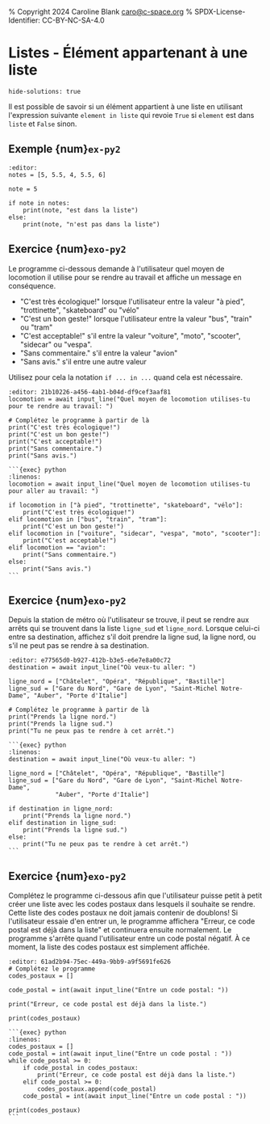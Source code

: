 % Copyright 2024 Caroline Blank <caro@c-space.org>
% SPDX-License-Identifier: CC-BY-NC-SA-4.0

# Listes - Élément appartenant à une liste

```{metadata}
hide-solutions: true
```

Il est possible de savoir si un élément appartient à une liste en utilisant
l'expression suivante `element in liste` qui revoie `True` si `element` est dans
`liste` et `False` sinon.

## Exemple {num}`ex-py2`

```{exec} python
:editor:
notes = [5, 5.5, 4, 5.5, 6]

note = 5

if note in notes:
    print(note, "est dans la liste")
else:
    print(note, "n'est pas dans la liste")
```

## Exercice {num}`exo-py2`

Le programme ci-dessous demande à l'utilisateur quel moyen de locomotion il
utilise pour se rendre au travail et affiche un message en conséquence.

- "C'est très écologique!" lorsque l'utilisateur entre la valeur "à pied",
"trottinette", "skateboard" ou "vélo"
- "C'est un bon geste!" lorsque l'utilisateur entre la valeur "bus", "train" ou
"tram"
- "C'est acceptable!" s'il entre la valeur "voiture", "moto", "scooter",
"sidecar" ou "vespa".
- "Sans commentaire." s'il entre la valeur "avion"
- "Sans avis." s'il entre une autre valeur

Utilisez pour cela la notation `if ... in ...` quand cela est nécessaire.

```{exec} python
:editor: 21b10226-a456-4ab1-b04d-df9cef3aaf81
locomotion = await input_line("Quel moyen de locomotion utilises-tu pour te rendre au travail: ")

# Complétez le programme à partir de là
print("C'est très écologique!")
print("C'est un bon geste!")
print("C'est acceptable!")
print("Sans commentaire.")
print("Sans avis.")
```

````{solution}
```{exec} python
:linenos:
locomotion = await input_line("Quel moyen de locomotion utilises-tu pour aller au travail: ")

if locomotion in ["à pied", "trottinette", "skateboard", "vélo"]:
    print("C'est très écologique!")
elif locomotion in ["bus", "train", "tram"]:
    print("C'est un bon geste!")
elif locomotion in ["voiture", "sidecar", "vespa", "moto", "scooter"]:
    print("C'est acceptable!")
elif locomotion == "avion":
    print("Sans commentaire.")
else:
    print("Sans avis.")
```
````

## Exercice {num}`exo-py2`

Depuis la station de métro où l'utilisateur se trouve, il peut se rendre aux
arrêts qui se trouvent dans la liste `ligne_sud` et `ligne_nord`. Lorsque
celui-ci entre sa destination, affichez s'il doit prendre la ligne sud, la
ligne nord, ou s'il ne peut pas se rendre à sa destination.

```{exec} python
:editor: e77565d0-b927-412b-b3e5-e6e7e8a00c72
destination = await input_line("Où veux-tu aller: ")

ligne_nord = ["Châtelet", "Opéra", "République", "Bastille"]
ligne_sud = ["Gare du Nord", "Gare de Lyon", "Saint-Michel Notre-Dame", "Auber", "Porte d'Italie"]

# Complétez le programme à partir de là
print("Prends la ligne nord.")
print("Prends la ligne sud.")
print("Tu ne peux pas te rendre à cet arrêt.")
```

````{solution}
```{exec} python
:linenos:
destination = await input_line("Où veux-tu aller: ")

ligne_nord = ["Châtelet", "Opéra", "République", "Bastille"]
ligne_sud = ["Gare du Nord", "Gare de Lyon", "Saint-Michel Notre-Dame",
             "Auber", "Porte d'Italie"]

if destination in ligne_nord:
    print("Prends la ligne nord.")
elif destination in ligne_sud:
    print("Prends la ligne sud.")
else:
    print("Tu ne peux pas te rendre à cet arrêt.")
```
````

## Exercice {num}`exo-py2`

Complétez le programme ci-dessous afin que l'utilisateur puisse petit à petit
créer une liste avec les codes postaux dans lesquels il souhaite se rendre.
Cette liste des codes postaux ne doit jamais contenir de doublons! Si
l'utilisateur essaie d'en entrer un, le programme affichera "Erreur, ce code
postal est déjà dans la liste" et continuera ensuite normalement. Le programme
s'arrête quand l'utilisateur entre un code postal négatif. À ce moment, la liste
des codes postaux est simplement affichée.

```{exec} python
:editor: 61ad2b94-75ec-449a-9bb9-a9f5691fe626
# Complétez le programme
codes_postaux = []

code_postal = int(await input_line("Entre un code postal: "))

print("Erreur, ce code postal est déjà dans la liste.")

print(codes_postaux)
```

````{solution}
```{exec} python
:linenos:
codes_postaux = []
code_postal = int(await input_line("Entre un code postal : "))
while code_postal >= 0:
    if code_postal in codes_postaux:
        print("Erreur, ce code postal est déjà dans la liste.")
    elif code_postal >= 0:
        codes_postaux.append(code_postal)
    code_postal = int(await input_line("Entre un code postal : "))

print(codes_postaux)
```
````
